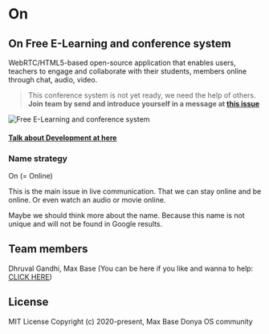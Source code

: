 # On

## On Free E-Learning and conference system

WebRTC/HTML5-based open-source application that enables users, teachers to engage and collaborate with their students, members online through chat, audio, video.

> This conference system is not yet ready, we need the help of others.  **Join team by send and introduce yourself in a message at [this issue](https://github.com/On-System/On/issues/2)**

![Free E-Learning and conference system](https://user-images.githubusercontent.com/2658040/101387697-1024c700-38d4-11eb-885f-f8d7b4f467e9.png)

#### [Talk about Development at here](https://github.com/On-System/On/issues/1)

### Name strategy

On (= Online) 

This is the main issue in live communication. That we can stay online and be online. Or even watch an audio or movie online.

Maybe we should think more about the name.
Because this name is not unique and will not be found in Google results.

## Team members

Dhruval Gandhi, Max Base (You can be here if you like and wanna to help: [CLICK HERE](https://github.com/On-System/On/issues/2))

## License

MIT License Copyright (c) 2020-present, Max Base
Donya OS community
